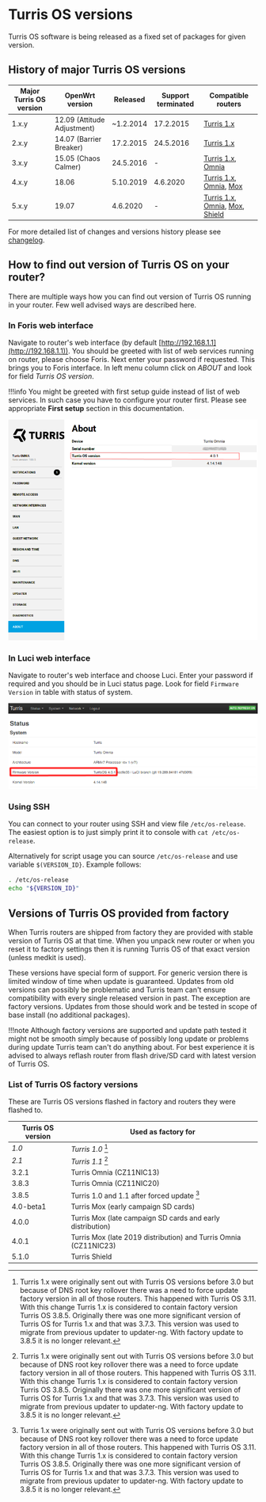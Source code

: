 # Turris OS versions
Turris OS software is being released as a fixed set of packages for given version.

## History of major Turris OS versions

| Major Turris OS version | OpenWrt version             | Released  | Support terminated | Compatible routers                                                                                                                 |
|-------------------------|-----------------------------|-----------|--------------------|------------------------------------------------------------------------------------------------------------------------------------|
| 1.x.y                   | 12.09 (Attitude Adjustment) | ~1.2.2014 | 17.2.2015          | [Turris 1.x](models.md#turris-1x)                                                                                                  |
| 2.x.y                   | 14.07 (Barrier Breaker)     | 17.2.2015 | 24.5.2016          | [Turris 1.x](models.md#turris-1x)                                                                                                  |
| 3.x.y                   | 15.05 (Chaos Calmer)        | 24.5.2016 | -                  | [Turris 1.x](models.md#turris-1x), [Omnia](models.md#turris-omnia)                                                                 |
| 4.x.y                   | 18.06                       | 5.10.2019 | 4.6.2020           | [Turris 1.x](models.md#turris-1x), [Omnia](models.md#turris-omnia), [Mox](models.md#turris-mox)                                    |
| 5.x.y                   | 19.07                       | 4.6.2020  | -                  | [Turris 1.x](models.md#turris-1x), [Omnia](models.md#turris-omnia), [Mox](models.md#turris-mox), [Shield](models.md#turris-shield) |

For more detailed list of changes and versions history please see
[changelog](changelog.md).


## How to find out version of Turris OS on your router?
There are multiple ways how you can find out version of Turris OS running in your
router. Few well advised ways are described here.

### In Foris web interface
Navigate to router's web interface (by default
[http://192.168.1.1](http://192.168.1.1)). You should be greeted with list of web
services running on router, please choose Foris. Next enter your password if
requested. This brings you to Foris interface. In left menu column click on
_ABOUT_ and look for field _Turris OS version_.

!!!info
    You might be greeted with first setup guide instead of list of web services.
    In such case you have to configure your router first. Please see appropriate
    __First setup__ section in this documentation.

![Foris About](foris-about-version.png)

### In Luci web interface
Navigate to router's web interface and choose Luci. Enter your password if
required and you should be in Luci status page. Look for field `Firmware Version`
in table with status of system.

![Luci Status](luci-status-version.png)

### Using SSH
You can connect to your router using SSH and view file `/etc/os-release`. The
easiest option is to just simply print it to console with `cat /etc/os-release`.

Alternatively for script usage you can source `/etc/os-release` and use variable
`$(VERSION_ID}`. Example follows:
```sh
. /etc/os-release
echo "${VERSION_ID}"
```

## Versions of Turris OS provided from factory
When Turris routers are shipped from factory they are provided with stable version
of Turris OS at that time. When you unpack new router or when you reset it to
factory settings then it is running Turris OS of that exact version (unless medkit
is used).

These versions have special form of support. For generic version there is limited
window of time when update is guaranteed. Updates from old versions can possibly
be problematic and Turris team can't ensure compatibility with every single
released version in past. The exception are factory versions. Updates from those
should work and be tested in scope of base install (no additional packages).

!!!note
    Although factory versions are supported and update path tested it might not be
    smooth simply because of possibly long update or problems during update Turris
    team can't do anything about. For best experience it is advised to always
    reflash router from flash drive/SD card with latest version of Turris OS.

### List of Turris OS factory versions
These are Turris OS versions flashed in factory and routers they were flashed to.

| Turris OS version | Used as factory for                                              |
|-------------------|------------------------------------------------------------------|
| _1.0_             | _Turris 1.0_ [^1]                                                |
| _2.1_             | _Turris 1.1_ [^1]                                                |
| 3.2.1             | Turris Omnia (CZ11NIC13)                                         |
| 3.8.3             | Turris Omnia (CZ11NIC20)                                         |
| 3.8.5             | Turris 1.0 and 1.1 after forced update [^1]                      |
| 4.0-beta1         | Turris Mox (early campaign SD cards)                             |
| 4.0.0             | Turris Mox (late campaign SD cards and early distribution)       |
| 4.0.1             | Turris Mox (late 2019 distribution) and Turris Omnia (CZ11NIC23) |
| 5.1.0             | Turris Shield                                                    |

[^1]: Turris 1.x were originally sent out with Turris OS versions before 3.0 but
  because of DNS root key rollover there was a need to force update factory
  version in all of those routers. This happened with Turris OS 3.11. With this
  change Turris 1.x is considered to contain factory version Turris OS 3.8.5.
  Originally there was one more significant version of Turris OS for Turris 1.x
  and that was 3.7.3. This version was used to migrate from previous updater to
  updater-ng. With factory update to 3.8.5 it is no longer relevant.
